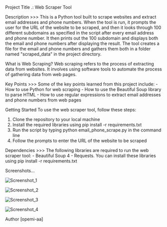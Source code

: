 Project Title .:
Web Scraper Tool

Description >>>
This is a Python tool built to scrape websites and extract email addresses and phone numbers. When the tool is run, it prompts the user for the URL of the website to be scraped, and then it looks through 100 different subdomains as specified in the script after every email address and phone number. It then prints out the 100 subdomain and displays both the email and phone numbers after displaying the result. The tool creates a file for the email and phone numbers and gathers them both in a folder named "scraped_data" in the project directory.

What is Web Scraping?
Web scraping refers to the process of extracting data from websites. It involves using software tools to automate the process of gathering data from web pages.

Key Points >>>
Some of the key points learned from this project include:
     - How to use Python for web scraping
     - How to use the Beautiful Soup library to parse HTML
     - How to use regular expressions to extract email addresses and phone numbers from web pages

Getting Started
To use the web scraper tool, follow these steps:
1. Clone the repository to your local machine
2. Install the required libraries using pip install -r requirements.txt
3. Run the script by typing python email_phone_scrape.py in the command line
4. Follow the prompts to enter the URL of the website to be scraped

Dependencies >>>
The following libraries are required to run the web scraper tool:
    - Beautiful Soup 4
    - Requests.
You can install these libraries using pip install -r requirements.txt

Screenshots...

![Screenshot_1](https://user-images.githubusercontent.com/109806667/222299172-4d45ddb4-7e61-455e-ab5c-1e877410ed53.png)

![Screenshot_2](https://user-images.githubusercontent.com/109806667/222299198-36b18e58-aeda-4acf-9e3d-8b7e11e9689e.png)

![Screenshot_3](https://user-images.githubusercontent.com/109806667/222299215-b992d7cb-1499-47ee-8173-6e94e1557a72.png)

![Screenshot_4](https://user-images.githubusercontent.com/109806667/222296635-da3b906a-265b-4f89-8c80-6d82d1bf9a29.png)


Author
[opemi-aa]
